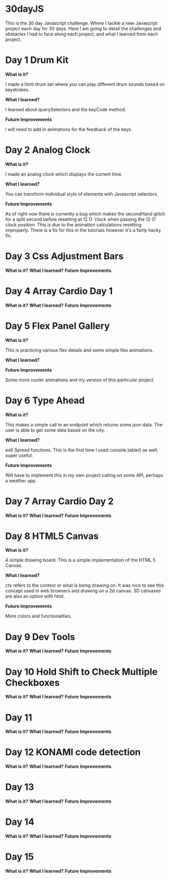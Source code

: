 # 30dayJS
This is the 30 day Javascript challenge. Where I tackle a new Javascript project each day for 30 days. Here I am going to detail the challenges and obstacles I had to face along each project, and what I learned from each project.

# Day 1 Drum Kit
<b>What is it?</b>

I made a html drum set where you can play different drum sounds based on keystrokes. 

<b> What I learned?</b>

I learned about querySelectors and the keyCode method.

<b> Future Improvements</b>

I will need to add in animations for the feedback of the keys.

# Day 2 Analog Clock 
<b> What is it?</b>

I made an analog clock which displays the current time. 

<b> What I learned?</b>

You can transform individual style of elements with Javascript selectors.

<b> Future Improvements</b>

As of right now there is currently a bug which makes the secondHand glitch for a split second before resetting at 12 O 'clock when passing the 12 O' clock position. This is due to the animation calculations resetting improperly. There is a fix for this in the tutorials however it's a fairly hacky fix. 

# Day 3 Css Adjustment Bars
<b> What is it?</b>
<b> What I learned?</b>
<b> Future Improvements</b>

# Day 4 Array Cardio Day 1
<b> What is it?</b>
<b> What I learned?</b>
<b> Future Improvements</b>

# Day 5 Flex Panel Gallery
<b> What is it?</b>

This is practicing various flex details and some simple flex animations.

<b> What I learned?</b>


<b> Future Improvements</b>

Some more cooler animations and my version of this particular project.

# Day 6 Type Ahead
<b> What is it?</b>

This makes a simple call to an endpoint which returns some json data. The user is able to get some data based on the city.

<b> What I learned?</b>

es6 Spread functions. This is the first time I used console.table() as well, super useful.

<b> Future Improvements</b>

Will have to implement this in my own project calling on some API, perhaps a weather app.

# Day 7 Array Cardio Day 2
<b> What is it?</b>
<b> What I learned?</b>
<b> Future Improvements</b>

# Day 8 HTML5 Canvas
<b> What is it?</b>

A simple drawing board. This is a simple implementation of the HTML 5 Canvas.

<b> What I learned?</b>

ctx refers to the context or what is being drawing on. It was nice to see this concept used in web browsers and drawing on a 2d canvas. 3D canvases are also an option with html.

<b> Future Improvements</b>

More colors and functionalities.

# Day 9 Dev Tools
<b> What is it?</b>
<b> What I learned?</b>
<b> Future Improvements</b>

# Day 10 Hold Shift to Check Multiple Checkboxes
<b> What is it?</b>
<b> What I learned?</b>
<b> Future Improvements</b>

# Day 11
<b> What is it?</b>
<b> What I learned?</b>
<b> Future Improvements</b>

# Day 12 KONAMI code detection
<b> What is it?</b>
<b> What I learned?</b>
<b> Future Improvements</b>

# Day 13
<b> What is it?</b>
<b> What I learned?</b>
<b> Future Improvements</b>

# Day 14
<b> What is it?</b>
<b> What I learned?</b>
<b> Future Improvements</b>

# Day 15
<b> What is it?</b>
<b> What I learned?</b>
<b> Future Improvements</b>